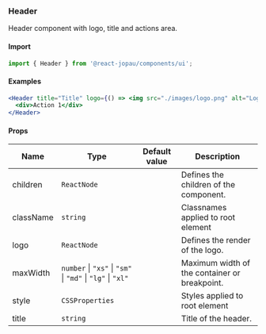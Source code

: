 ### Header

Header component with logo, title and actions area.

#### Import

```jsx
import { Header } from '@react-jopau/components/ui';
```

#### Examples

```jsx
<Header title="Title" logo={() => <img src="./images/logo.png" alt="Logo" />}>
  <div>Action 1</div>
</Header>
```

#### Props

| Name      | Type                                                       | Default value | Description                                   |
| --------- | ---------------------------------------------------------- | ------------- | --------------------------------------------- |
| children  | `ReactNode`                                                |               | Defines the children of the component.        |
| className | `string`                                                   |               | Classnames applied to root element            |
| logo      | `ReactNode`                                                |               | Defines the render of the logo.               |
| maxWidth  | `number` \| `"xs"` \| `"sm"` \| `"md"` \| `"lg"` \| `"xl"` |               | Maximum width of the container or breakpoint. |
| style     | `CSSProperties`                                            |               | Styles applied to root element                |
| title     | `string`                                                   |               | Title of the header.                          |

